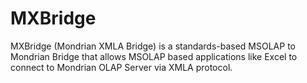 MXBridge
========

MXBridge (Mondrian XMLA Bridge) is a standards-based MSOLAP to Mondrian Bridge that allows MSOLAP based applications like Excel to connect to Mondrian OLAP Server via XMLA protocol. 
